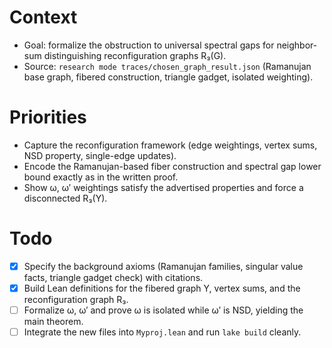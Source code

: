 # Context
- Goal: formalize the obstruction to universal spectral gaps for neighbor-sum distinguishing reconfiguration graphs R₃(G).
- Source: `research mode traces/chosen_graph_result.json` (Ramanujan base graph, fibered construction, triangle gadget, isolated weighting).

# Priorities
- Capture the reconfiguration framework (edge weightings, vertex sums, NSD property, single-edge updates).
- Encode the Ramanujan-based fiber construction and spectral gap lower bound exactly as in the written proof.
- Show ω, ω′ weightings satisfy the advertised properties and force a disconnected R₃(Y).

# Todo
- [x] Specify the background axioms (Ramanujan families, singular value facts, triangle gadget check) with citations.
- [x] Build Lean definitions for the fibered graph Y, vertex sums, and the reconfiguration graph R₃.
- [ ] Formalize ω, ω′ and prove ω is isolated while ω′ is NSD, yielding the main theorem.
- [ ] Integrate the new files into `Myproj.lean` and run `lake build` cleanly.
